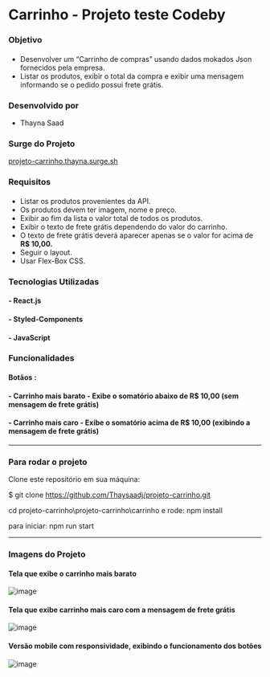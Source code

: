 # Carrinho - Projeto teste Codeby
### Objetivo
#### 
- Desenvolver um “Carrinho de compras” usando dados mokados Json fornecidos pela empresa.
- Listar os produtos, exibir o total da compra e exibir uma mensagem informando se o pedido possui frete grátis.

### Desenvolvido por
- Thayna Saad

### Surge do Projeto 
<a href=projeto-carrinho.thayna.surge.sh>projeto-carrinho.thayna.surge.sh</a>

### Requisitos 
#### 
- Listar os produtos provenientes da API.
- Os produtos devem ter imagem, nome e preço.
- Exibir ao fim da lista o valor total de todos os produtos.
- Exibir o texto de frete grátis dependendo do valor do carrinho.
- O texto de frete grátis deverá aparecer apenas se o valor for acima de **R$ 10,00.**
- Seguir o layout.
- Usar Flex-Box CSS.


### Tecnologias Utilizadas
#### - React.js
#### - Styled-Components
#### - JavaScript

### Funcionalidades
#### Botãos :
#### - Carrinho mais barato - Exibe o somatório abaixo de R$ 10,00 (sem mensagem de frete grátis)
#### - Carrinho mais caro - Exibe o somatório acima de R$ 10,00 (exibindo a mensagem de frete grátis)
---

### Para rodar o projeto 

Clone este repositório em sua máquina:

$ git clone https://github.com/Thaysaadj/projeto-carrinho.git

cd projeto-carrinho\projeto-carrinho\carrinho e rode:
npm install

para iniciar:
npm run start

--- 

### Imagens do Projeto
#### Tela que exibe o carrinho mais barato 

![image](https://user-images.githubusercontent.com/90100923/160439462-c0659fdb-ded2-46f9-96bf-d27970374cd8.png)

#### Tela que exibe carrinho mais caro com a mensagem de frete grátis 

![image](https://user-images.githubusercontent.com/90100923/160439601-230c6891-5203-45a1-ae9e-e6b600fc1ceb.png)

#### Versão mobile com responsividade, exibindo o funcionamento dos botões

![image](https://user-images.githubusercontent.com/90100923/160439852-45306149-e364-44d9-8d28-0935d348f0ac.png)


